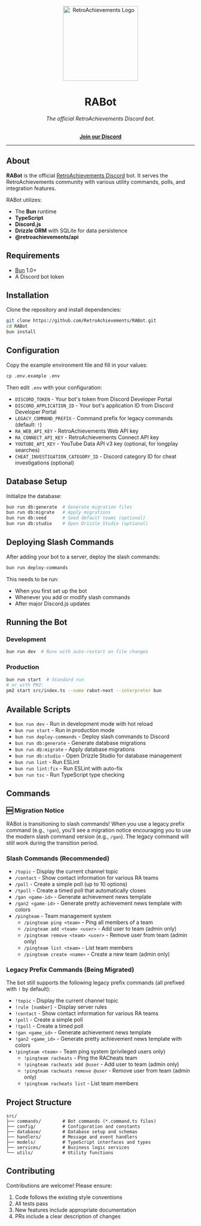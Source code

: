 <p align="center" dir="auto"><a href="https://retroachievements.org" rel="nofollow"><img src="https://raw.githubusercontent.com/RetroAchievements/RAWeb/master/public/assets/images/ra-icon.webp" width="200" alt="RetroAchievements Logo" style="max-width: 100%;"></a></p>

<h1 align="center">RABot</h1>

<p align="center">
  <i>The official RetroAchievements Discord bot.</i>
  <br /><br />
</p>

<p align="center">
  <a href="https://discord.gg/dq2E4hE"><strong>Join our Discord</strong></a>
  <br />
</p>

<hr />

## About

**RABot** is the official [RetroAchievements Discord](https://discord.gg/dq2E4hE) bot. It serves the RetroAchievements community with various utility commands, polls, and integration features.

RABot utilizes:

- The **Bun** runtime
- **TypeScript**
- **Discord.js**
- **Drizzle ORM** with SQLite for data persistence
- **@retroachievements/api**

## Requirements

- [Bun](https://bun.sh) 1.0+
- A Discord bot token

## Installation

Clone the repository and install dependencies:

```bash
git clone https://github.com/RetroAchievements/RABot.git
cd RABot
bun install
```

## Configuration

Copy the example environment file and fill in your values:

```bash
cp .env.example .env
```

Then edit `.env` with your configuration:
- `DISCORD_TOKEN` - Your bot's token from Discord Developer Portal
- `DISCORD_APPLICATION_ID` - Your bot's application ID from Discord Developer Portal
- `LEGACY_COMMAND_PREFIX` - Command prefix for legacy commands (default: `!`)
- `RA_WEB_API_KEY` - RetroAchievements Web API key
- `RA_CONNECT_API_KEY` - RetroAchievements Connect API key
- `YOUTUBE_API_KEY` - YouTube Data API v3 key (optional, for longplay searches)
- `CHEAT_INVESTIGATION_CATEGORY_ID` - Discord category ID for cheat investigations (optional)

## Database Setup

Initialize the database:

```bash
bun run db:generate  # Generate migration files
bun run db:migrate   # Apply migrations
bun run db:seed      # Seed default teams (optional)
bun run db:studio    # Open Drizzle Studio (optional)
```

## Deploying Slash Commands

After adding your bot to a server, deploy the slash commands:

```bash
bun run deploy-commands
```

This needs to be run:
- When you first set up the bot
- Whenever you add or modify slash commands
- After major Discord.js updates

## Running the Bot

### Development

```bash
bun run dev  # Runs with auto-restart on file changes
```

### Production

```bash
bun run start  # Standard run
# or with PM2:
pm2 start src/index.ts --name rabot-next --interpreter bun
```

## Available Scripts

- `bun run dev` - Run in development mode with hot reload
- `bun run start` - Run in production mode
- `bun run deploy-commands` - Deploy slash commands to Discord
- `bun run db:generate` - Generate database migrations
- `bun run db:migrate` - Apply database migrations
- `bun run db:studio` - Open Drizzle Studio for database management
- `bun run lint` - Run ESLint
- `bun run lint:fix` - Run ESLint with auto-fix
- `bun run tsc` - Run TypeScript type checking

## Commands

### 🆕 Migration Notice
RABot is transitioning to slash commands! When you use a legacy prefix command (e.g., `!gan`), you'll see a migration notice encouraging you to use the modern slash command version (e.g., `/gan`). The legacy command will still work during the transition period.

### Slash Commands (Recommended)
- `/topic` - Display the current channel topic
- `/contact` - Show contact information for various RA teams
- `/poll` - Create a simple poll (up to 10 options)
- `/tpoll` - Create a timed poll that automatically closes
- `/gan <game-id>` - Generate achievement news template
- `/gan2 <game-id>` - Generate pretty achievement news template with colors
- `/pingteam` - Team management system
  - `/pingteam ping <team>` - Ping all members of a team
  - `/pingteam add <team> <user>` - Add user to team (admin only)
  - `/pingteam remove <team> <user>` - Remove user from team (admin only)
  - `/pingteam list <team>` - List team members
  - `/pingteam create <name>` - Create a new team (admin only)

### Legacy Prefix Commands (Being Migrated)
The bot still supports the following legacy prefix commands (all prefixed with `!` by default):

- `!topic` - Display the current channel topic
- `!rule [number]` - Display server rules
- `!contact` - Show contact information for various RA teams
- `!poll` - Create a simple poll
- `!tpoll` - Create a timed poll
- `!gan <game_id>` - Generate achievement news template
- `!gan2 <game_id>` - Generate pretty achievement news template with colors
- `!pingteam <team>` - Team ping system (privileged users only)
  - `!pingteam racheats` - Ping the RACheats team
  - `!pingteam racheats add @user` - Add user to team (admin only)
  - `!pingteam racheats remove @user` - Remove user from team (admin only)
  - `!pingteam racheats list` - List team members

## Project Structure

```
src/
├── commands/        # Bot commands (*.command.ts files)
├── config/          # Configuration and constants
├── database/        # Database setup and schemas
├── handlers/        # Message and event handlers
├── models/          # TypeScript interfaces and types
├── services/        # Business logic services
└── utils/           # Utility functions
```

## Contributing

Contributions are welcome! Please ensure:

1. Code follows the existing style conventions
2. All tests pass
3. New features include appropriate documentation
4. PRs include a clear description of changes
